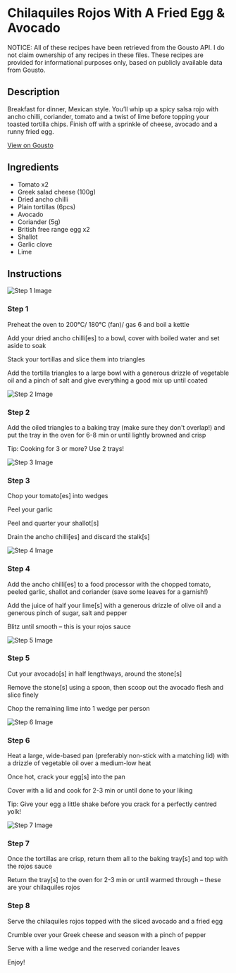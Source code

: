 # Chilaquiles Rojos With A Fried Egg & Avocado

NOTICE: All of these recipes have been retrieved from the Gousto API. I do not claim ownership of any recipes in these files. These recipes are provided for informational purposes only, based on publicly available data from Gousto.

## Description

Breakfast for dinner, Mexican style. You’ll whip up a spicy salsa rojo with ancho chilli, coriander, tomato and a twist of lime before topping your toasted tortilla chips. Finish off with a sprinkle of cheese, avocado and a runny fried egg.

[View on Gousto](https://www.gousto.co.uk/recipes/cookbook/chilaquiles-rojos-with-a-fried-egg-avocado)

## Ingredients

- Tomato x2
- Greek salad cheese (100g)
- Dried ancho chilli
- Plain tortillas (6pcs)
- Avocado
- Coriander (5g)
- British free range egg x2
- Shallot
- Garlic clove
- Lime

## Instructions

![Step 1 Image](https://production-media.gousto.co.uk/cms/recipe-step-image/step-1-copy-1712063872306-x200.jpg)

### Step 1

Preheat the oven to 200°C/ 180°C (fan)/ gas 6 and boil a kettle

Add your dried ancho chilli[es] to a bowl, cover with boiled water and set aside to soak

Stack your tortillas and slice them into triangles

Add the tortilla triangles to a large bowl with a generous drizzle of vegetable oil and a pinch of salt and give everything a good mix up until coated

![Step 2 Image](https://production-media.gousto.co.uk/cms/recipe-step-image/step-2-copy-1712063876869-x200.jpg)

### Step 2

Add the oiled triangles to a baking tray (make sure they don't overlap!) and put the tray in the oven for 6-8 min or until lightly browned and crisp

Tip: Cooking for 3 or more? Use 2 trays!

![Step 3 Image](https://production-media.gousto.co.uk/cms/recipe-step-image/step-3-copy-1712063880537-x200.jpg)

### Step 3

Chop your tomato[es] into wedges

Peel your garlic

Peel and quarter your shallot[s]

Drain the ancho chilli[es] and discard the stalk[s]

![Step 4 Image](https://production-media.gousto.co.uk/cms/recipe-step-image/step-4-copy-1712063884117-x200.jpg)

### Step 4

Add the ancho chilli[es] to a food processor with the chopped tomato, peeled garlic, shallot and coriander (save some leaves for a garnish!)

Add the juice of half your lime[s] with a generous drizzle of olive oil and a generous pinch of sugar, salt and pepper

Blitz until smooth – this is your rojos sauce

![Step 5 Image](https://production-media.gousto.co.uk/cms/recipe-step-image/step-5-copy-1712063887505-x200.jpg)

### Step 5

Cut your avocado[s] in half lengthways, around the stone[s]

Remove the stone[s] using a spoon, then scoop out the avocado flesh and slice finely

Chop the remaining lime into 1 wedge per person

![Step 6 Image](https://production-media.gousto.co.uk/cms/recipe-step-image/step-6-copy-1712063892077-x200.jpg)

### Step 6

Heat a large, wide-based pan (preferably non-stick with a matching lid) with a drizzle of vegetable oil over a medium-low heat

Once hot, crack your egg[s] into the pan

Cover with a lid and cook for 2-3 min or until done to your liking

Tip: Give your egg a little shake before you crack for a perfectly centred yolk!

![Step 7 Image](https://production-media.gousto.co.uk/cms/recipe-step-image/step-7-copy-1712063896378-x200.jpg)

### Step 7

Once the tortillas are crisp, return them all to the baking tray[s] and top with the rojos sauce

Return the tray[s] to the oven for 2-3 min or until warmed through – these are your chilaquiles rojos

### Step 8

Serve the chilaquiles rojos topped with the sliced avocado and a fried egg

Crumble over your Greek cheese and season with a pinch of pepper

Serve with a lime wedge and the reserved coriander leaves

Enjoy!

